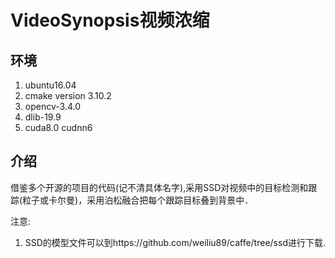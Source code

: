 # VideoSynopsis视频浓缩

## 环境
1.  ubuntu16.04 
2.  cmake version 3.10.2
3.  opencv-3.4.0
4.  dlib-19.9
5.  cuda8.0 cudnn6


## 介绍
借鉴多个开源的项目的代码(记不清具体名字),采用SSD对视频中的目标检测和跟踪(粒子或卡尔曼)，采用泊松融合把每个跟踪目标叠到背景中．

注意:
1.  SSD的模型文件可以到https://github.com/weiliu89/caffe/tree/ssd进行下载.


